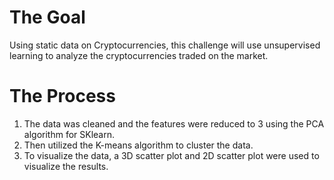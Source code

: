 # The Goal
Using static data on Cryptocurrencies, this challenge will use unsupervised learning to analyze the cryptocurrencies traded on the market.
# The Process
1. The data was cleaned and the features were reduced to 3 using the PCA algorithm for SKlearn.
2. Then utilized the K-means algorithm to cluster the data.
3. To visualize the data, a 3D scatter plot and 2D scatter plot were used to visualize the results.

